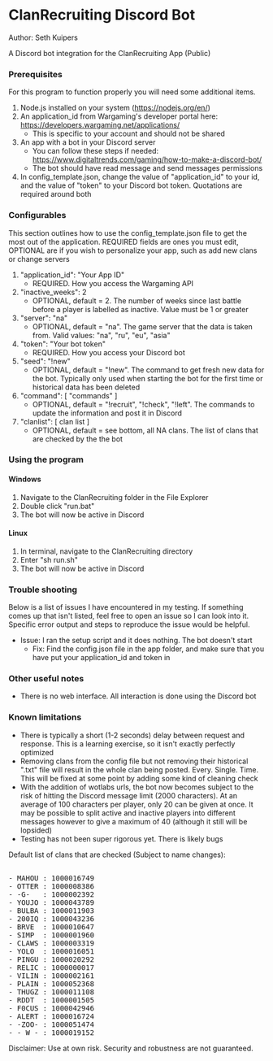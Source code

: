 # ClanRecruiting Discord Bot
Author: Seth Kuipers  
  
A Discord bot integration for the ClanRecruiting App (Public)
  
### Prerequisites  

For this program to function properly you will need some additional items.  
1. Node.js installed on your system (https://nodejs.org/en/)
2. An application_id from Wargaming's developer portal here: https://developers.wargaming.net/applications/  
   * This is specific to your account and should not be shared
3. An app with a bot in your Discord server
   * You can follow these steps if needed: https://www.digitaltrends.com/gaming/how-to-make-a-discord-bot/
   * The bot should have read message and send messages permissions
4. In config_template.json, change the value of "application_id" to your id, and the value of "token" to your Discord bot token. Quotations are required around both
 
### Configurables

This section outlines how to use the config_template.json file to get the most out of the application. REQUIRED fields are ones you must edit, OPTIONAL are if you wish to personalize your app, such as add new clans or change servers

1. "application_id": "Your App ID"
   * REQUIRED. How you access the Wargaming API
2. "inactive_weeks": 2
   * OPTIONAL, default = 2. The number of weeks since last battle before a player is labelled as inactive. Value must be 1 or greater
3. "server": "na"
   * OPTIONAL, default = "na". The game server that the data is taken from. Valid values: "na", "ru", "eu", "asia"
4. "token": "Your bot token"
   * REQUIRED. How you access your Discord bot
5. "seed": "!new"
   * OPTIONAL, default = "!new". The command to get fresh new data for the bot. Typically only used when starting the bot for the first time or historical data has been deleted
6. "command": [ "commands" ]
   * OPTIONAL, default = "!recruit", "!check", "!left". The commands to update the information and post it in Discord
7. "clanlist": [ clan list ]
   * OPTIONAL, default = see bottom, all NA clans. The list of clans that are checked by the the bot

### Using the program  
  
#### Windows

1. Navigate to the ClanRecruiting folder in the File Explorer
2. Double click "run.bat"
3. The bot will now be active in Discord

#### Linux

1. In terminal, navigate to the ClanRecruiting directory
2. Enter "sh run.sh"
3. The bot will now be active in Discord

### Trouble shooting
  
Below is a list of issues I have encountered in my testing. If something comes up that isn't listed, feel free to open an issue so I can look into it. Specific error output and steps to reproduce the issue would be helpful.  
  
- Issue: I ran the setup script and it does nothing. The bot doesn't start
   * Fix: Find the config.json file in the app folder, and make sure that you have put your application_id and token in
  
###  Other useful notes  
  
- There is no web interface. All interaction is done using the Discord bot
  
### Known limitations  
  
- There is typically a short (1-2 seconds) delay between request and response. This is a learning exercise, so it isn't exactly perfectly optimized
- Removing clans from the config file but not removing their historical ".txt" file will result in the whole clan being posted. Every. Single. Time. This will be fixed at some point by adding some kind of cleaning check
- With the addition of wotlabs urls, the bot now becomes subject to the risk of hitting the Discord message limit (2000 characters). At an average of 100 characters per player, only 20 can be given at once. It may be possible to split active and inactive players into different messages however to give a maximum of 40 (although it still will be lopsided)
- Testing has not been super rigorous yet. There is likely bugs

Default list of clans that are checked (Subject to name changes):  
<pre>  
- MAHOU : 1000016749  
- OTTER : 1000008386  
- -G-   : 1000002392  
- YOUJO : 1000043789  
- BULBA : 1000011903  
- 200IQ : 1000043236  
- BRVE  : 1000010647  
- SIMP  : 1000001960  
- CLAWS : 1000003319  
- YOLO  : 1000016051  
- PINGU : 1000020292  
- RELIC : 1000000017  
- VILIN : 1000002161  
- PLAIN : 1000052368
- THUGZ : 1000011108
- RDDT  : 1000001505
- F0CUS : 1000042946  
- ALERT : 1000016724  
- -ZOO- : 1000051474  
- -_W_- : 1000019152
</pre>  
  
Disclaimer: Use at own risk. Security and robustness are not guaranteed.  
